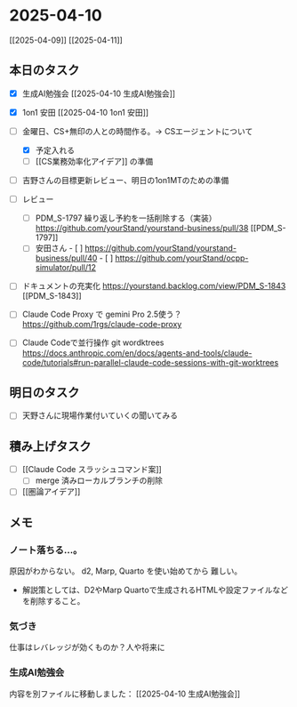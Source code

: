 # 2025-04-10

[[2025-04-09]] [[2025-04-11]]

## 本日のタスク

- [x] 生成AI勉強会 [[2025-04-10 生成AI勉強会]]
- [x] 1on1 安田 [[2025-04-10 1on1 安田]]

- [ ] 金曜日、CS+無印の人との時間作る。-> CSエージェントについて
	- [x] 予定入れる
	- [ ] [[CS業務効率化アイデア]] の準備
- [ ] 吉野さんの目標更新レビュー、明日の1on1MTのための準備

- [ ] レビュー
  - [ ] PDM_S-1797 繰り返し予約を一括削除する（実装） https://github.com/yourStand/yourstand-business/pull/38 [[PDM_S-1797]]
  - [ ] 安田さん
		- [ ] https://github.com/yourStand/yourstand-business/pull/40
		- [ ] https://github.com/yourStand/ocpp-simulator/pull/12
- [ ] ドキュメントの充実化 https://yourstand.backlog.com/view/PDM_S-1843 [[PDM_S-1843]]

- [ ] Claude Code Proxy で gemini Pro 2.5使う？ https://github.com/1rgs/claude-code-proxy
- [ ] Claude Codeで並行操作 git wordktrees https://docs.anthropic.com/en/docs/agents-and-tools/claude-code/tutorials#run-parallel-claude-code-sessions-with-git-worktrees

## 明日のタスク

- [ ] 天野さんに現場作業付いていくの聞いてみる

## 積み上げタスク

- [ ] [[Claude Code スラッシュコマンド案]]
	- [ ] merge 済みローカルブランチの削除
- [ ] [[圏論アイデア]]

## メモ

### ノート落ちる…。

原因がわからない。
d2, Marp, Quarto を使い始めてから
難しい。

- 解説策としては、D2やMarp Quartoで生成されるHTMLや設定ファイルなどを削除すること。

### 気づき

仕事はレバレッジが効くものか？人や将来に

### 生成AI勉強会

内容を別ファイルに移動しました： [[2025-04-10 生成AI勉強会]]